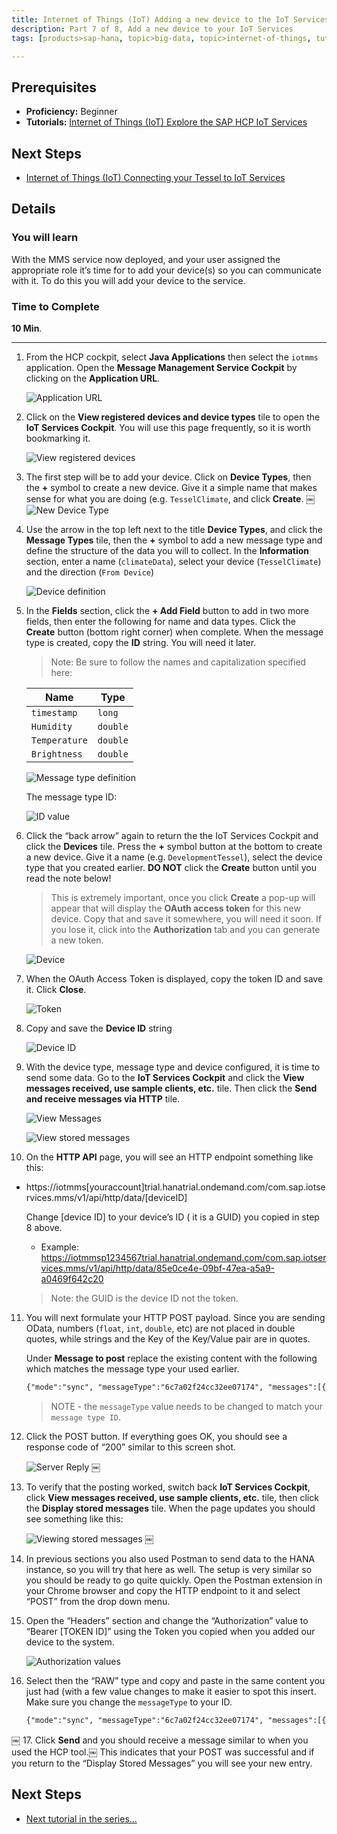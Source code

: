 ```yaml
---
title: Internet of Things (IoT) Adding a new device to the IoT Services
description: Part 7 of 8, Add a new device to your IoT Services
tags: [products>sap-hana, topic>big-data, topic>internet-of-things, tutorial>beginner ]

---
```


## Prerequisites  
 - **Proficiency:** Beginner
 - **Tutorials:** [Internet of Things (IoT) Explore the SAP HCP IoT Services](http://go.sap.com/developer/tutorials/iot-part6-hcp-services.html)


## Next Steps
 - [Internet of Things (IoT) Connecting your Tessel to IoT Services](http://go.sap.com/developer/tutorials/iot-part8-hcp-services-tessel.html)

## Details
### You will learn  
With the MMS service now deployed, and your user assigned the appropriate role it’s time for to add your device(s) so you can communicate with it. To do this you will add your device to the service.

### Time to Complete
**10 Min**.

---
1. From the HCP cockpit, select **Java Applications** then select the `iotmms` application. Open the **Message Management Service Cockpit** by clicking on the **Application URL**.

    ![Application URL](https://raw.githubusercontent.com/SAPDocuments/Tutorials/master/tutorials/iot-part7-add-device/p7_1.png)

2. Click on the **View registered devices and device types** tile to open the **IoT Services Cockpit**. You will use this page frequently, so it is worth bookmarking it.

    ![View registered devices](https://raw.githubusercontent.com/SAPDocuments/Tutorials/master/tutorials/iot-part7-add-device/p7_2.png)


3. The first step will be to add your device. Click on **Device Types**, then the **+** symbol to create a new device. Give it a simple name that makes sense for what you are doing (e.g. `TesselClimate`, and click **Create**.￼
    ![New Device Type](https://raw.githubusercontent.com/SAPDocuments/Tutorials/master/tutorials/iot-part7-add-device/p7_3.png)
4. Use the arrow in the top left next to the title **Device Types**, and click the **Message Types** tile, then the **+** symbol to add a new message type and define the structure of the data you will to collect. In the **Information** section, enter a name (`climateData`), select your device (`TesselClimate`) and the direction (`From Device`)

    ![Device definition](https://raw.githubusercontent.com/SAPDocuments/Tutorials/master/tutorials/iot-part7-add-device/p7_4.png)

5. In the **Fields** section, click the **+ Add Field** button to add in two more fields, then enter the following for name and data types. Click the **Create** button (bottom right corner) when complete. When the message type is created, copy the **ID** string. You will need it later.

    > Note: Be sure to follow the names and capitalization specified here:

    Name            | Type
    --------------- | -------------
    `timestamp`     | `long`
    `Humidity`      | `double`    `Temperature`   | `double`    `Brightness`    | `double`

    ![Message type definition](https://raw.githubusercontent.com/SAPDocuments/Tutorials/master/tutorials/iot-part7-add-device/p7_5a.png)

    The message type ID:

    ![ID value](https://raw.githubusercontent.com/SAPDocuments/Tutorials/master/tutorials/iot-part7-add-device/p7_5b.png)
6. Click the “back arrow” again to return the the IoT Services Cockpit and click the **Devices** tile. Press the **+** symbol button at the bottom to create a new device.  Give it a name (e.g. `DevelopmentTessel`), select the device type that you created earlier. **DO NOT** click the **Create** button until you read the note below!

    > This is extremely important, once you click **Create** a pop-up will appear that will display the **OAuth access token** for this new device. Copy that and save it somewhere, you will need it soon.  If you lose it, click into the **Authorization** tab and you can generate a new token.

    ![Device](https://raw.githubusercontent.com/SAPDocuments/Tutorials/master/tutorials/iot-part7-add-device/p7_6.png)

7. When the OAuth Access Token is displayed, copy the token ID and save it. Click **Close**.    ![Token](https://raw.githubusercontent.com/SAPDocuments/Tutorials/master/tutorials/iot-part7-add-device/p7_7.png)8. Copy and save the **Device ID** string

    ![Device ID](https://raw.githubusercontent.com/SAPDocuments/Tutorials/master/tutorials/iot-part7-add-device/p7_8.png)
9. With the device type, message type and device configured, it is time to send some data.Go to the **IoT Services Cockpit** and click the **View messages received, use sample clients, etc.** tile. Then click the **Send and receive messages via HTTP** tile.

    ![View Messages](https://raw.githubusercontent.com/SAPDocuments/Tutorials/master/tutorials/iot-part7-add-device/p7_9a.png)

    ![View stored messages](https://raw.githubusercontent.com/SAPDocuments/Tutorials/master/tutorials/iot-part7-add-device/p7_9b.png)


10. On the **HTTP API** page, you will see an HTTP endpoint something like this: - https://iotmms[youraccount]trial.hanatrial.ondemand.com/com.sap.iotservices.mms/v1/api/http/data/[deviceID]
    Change [device ID] to your device’s ID ( it is a GUID) you copied in step 8 above.    - Example: https://iotmmsp1234567trial.hanatrial.ondemand.com/com.sap.iotservices.mms/v1/api/http/data/85e0ce4e-09bf-47ea-a5a9-a0469f642c20
    > Note: the GUID is the device ID not the token.  11. You will next formulate your HTTP POST payload. Since you are sending OData, numbers (`float`, `int`, `double`, etc) are not placed in double quotes, while strings and the Key of the Key/Value pair are in quotes.
    Under **Message to post** replace the existing content with the following which matches the message type your used earlier.    ```xml
    {"mode":"sync", "messageType":"6c7a02f24cc32ee07174", "messages":[{"Brightness":23, "Humidity":25.7, "Temperature": 76.5, "timestamp":1431450313}]}
    ```
    > NOTE - the `messageType` value needs to be changed to match your `message type ID`.

12. Click the POST button. If everything goes OK, you should see a response code of “200” similar to this screen shot.

    ![Server Reply](https://raw.githubusercontent.com/SAPDocuments/Tutorials/master/tutorials/iot-part7-add-device/p7_12.png)￼

13. To verify that the posting worked, switch back **IoT Services Cockpit**, click **View messages received, use sample clients, etc.** tile, then click the **Display stored messages** tile. When the page updates you should see something like this:

    ![Viewing stored messages](https://raw.githubusercontent.com/SAPDocuments/Tutorials/master/tutorials/iot-part7-add-device/p7_13.png)￼14. In previous sections you also used Postman to send data to the HANA instance, so you will try that here as well. The setup is very similar so you should be ready to go quite quickly. Open the Postman extension in your Chrome browser and copy the HTTP endpoint to it and select “POST” from the drop down menu.

15. Open the “Headers” section and change the “Authorization” value to “Bearer [TOKEN ID]” using the Token you copied when you added our device to the system.

    ![Authorization values](https://raw.githubusercontent.com/SAPDocuments/Tutorials/master/tutorials/iot-part7-add-device/p7_15.png)

16. Select then the “RAW” type and copy and paste in the same content you just had (with a few value changes to make it easier to spot this insert. Make sure you change the `messageType` to your ID.    ```xml
    {"mode":"sync", "messageType":"6c7a02f24cc32ee07174", "messages":[{"Brightness":25, "Humidity":35.7, "Temperature": 86.5, "timestamp":1431450313}]}
    ```￼17. Click **Send** and you should receive a message similar to when you used the HCP tool.￼ This indicates that your POST was successful and if you return to the “Display Stored Messages” you will see your new entry.

## Next Steps
 - [Next tutorial in the series...](http://go.sap.com/developer/tutorials/hcp-create-destination.html)